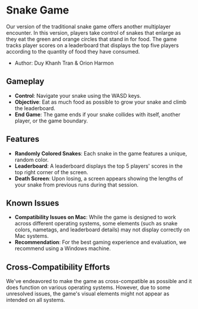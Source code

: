 
# Snake Game 
Our version of the traditional snake game offers another multiplayer encounter. In this version, players take control of snakes that enlarge as they eat the green and orange circles that stand in for food. The game tracks player scores on a leaderboard that displays the top five players according to the quantity of food they have consumed.
- Author: Duy Khanh Tran & Orion Harmon


## Gameplay

- **Control**: Navigate your snake using the WASD keys.
- **Objective**: Eat as much food as possible to grow your snake and climb the leaderboard.
- **End Game**: The game ends if your snake collides with itself, another player, or the game boundary.

## Features
- **Randomly Colored Snakes**: Each snake in the game features a unique, random color.
- **Leaderboard**: A leaderboard displays the top 5 players' scores in the top right corner of the screen.
- **Death Screen**: Upon losing, a screen appears showing the lengths of your snake from previous runs during that session.
## Known Issues
- **Compatibility Issues on Mac**: While the game is designed to work across different operating systems, some elements (such as snake colors, nametags, and leaderboard details) may not display correctly on Mac systems.
- **Recommendation**: For the best gaming experience and evaluation, we recommend using a Windows machine.

## Cross-Compatibility Efforts
We've endeavored to make the game as cross-compatible as possible and it does function on various operating systems. However, due to some unresolved issues, the game's visual elements might not appear as intended on all systems.


